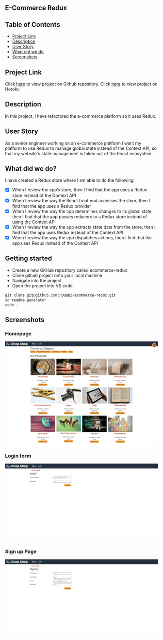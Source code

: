 ## E-Commerce Redux

<h2> Table of Contents </h2>

- [Project Link](#project-link)
- [Description](#description)
- [User Story](#user-story)
- [What did we do](#what-did-we-do)
- [Screenshots](#screenshots)

## Project Link

Click [here](https://github.com/PDUBB3/ecommerce-redux.git) to view project on Github repository.
Click [here](https://fierce-plateau-42457.herokuapp.com/) to view project on Heroku

## Description

In this project, I have refactored the e-commerce platform so it uses Redux.

## User Story

As a senior engineer working on an e-commerce platform
I want my platform to use Redux to manage global state instead of the Context API, so that my website's state management is taken out of the React ecosystem

## What did we do?

I have created a Redux store where I am able to do the following:

- [x] When I review the app’s store, then I find that the app uses a Redux store instead of the Context API
- [x] When I review the way the React front end accesses the store, then I find that the app uses a Redux provider
- [x] When I review the way the app determines changes to its global state, then I find that the app passes reducers to a Redux store instead of using the Context API
- [x] When I review the way the app extracts state data from the store, then I find that the app uses Redux instead of the Context API
- [x] When I review the way the app dispatches actions, then I find that the app uses Redux instead of the Context API

## Getting started

- Create a new GitHub repository called ecommerce-redux
- Clone github project onto your local machine
- Navigate into the project
- Open the project into VS code

```
git clone git@github.com:PDUBB3/ecommerce-redux.git
cd readme-generator
code .
```

## Screenshots

### Homepage

![Homepage.](./assets/img/eshop.png)

### Login form

![Login form.](./assets/img/login1.png)

### Sign up Page

![ Sign up Page.](./assets/img/signup2.png)

```

```
